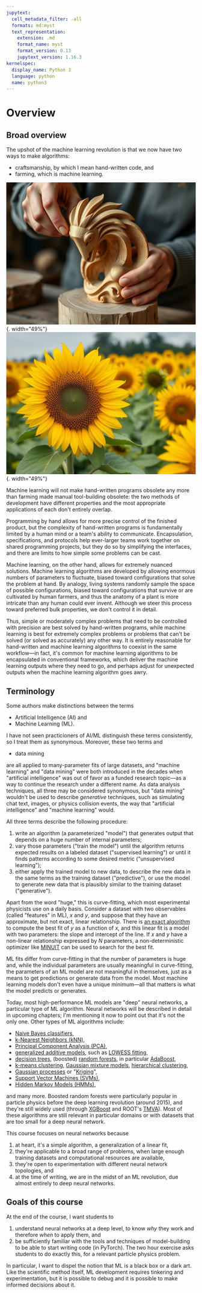 ```yaml
---
jupytext:
  cell_metadata_filter: -all
  formats: md:myst
  text_representation:
    extension: .md
    format_name: myst
    format_version: 0.13
    jupytext_version: 1.16.3
kernelspec:
  display_name: Python 3
  language: python
  name: python3
---
```


# Overview

## Broad overview

The upshot of the machine learning revolution is that we now have two ways to make algorithms:

* craftsmanship, by which I mean hand-written code, and
* farming, which is machine learning.

![](img/craftsmanship.jpg){. width="49%"} ![](img/farming.jpg){. width="49%"}

Machine learning will not make hand-written programs obsolete any more than farming made manual tool-building obsolete: the two methods of development have different properties and the most appropriate applications of each don't entirely overlap.

Programming by hand allows for more precise control of the finished product, but the complexity of hand-written programs is fundamentally limited by a human mind or a team's ability to communicate. Encapsulation, specifications, and protocols help ever-larger teams work together on shared programming projects, but they do so by simplifying the interfaces, and there are limits to how simple some problems can be cast.

Machine learning, on the other hand, allows for extremely nuanced solutions. Machine learning algorithms are developed by allowing enormous numbers of parameters to fluctuate, biased toward configurations that solve the problem at hand. By analogy, living systems randomly sample the space of possible configurations, biased toward configurations that survive or are cultivated by human farmers, and thus the anatomy of a plant is more intricate than any human could ever invent. Although we steer this process toward preferred bulk properties, we don't control it in detail.

Thus, simple or moderately complex problems that need to be controlled with precision are best solved by hand-written programs, while machine learning is best for extremely complex problems or problems that can't be solved (or solved as accurately) any other way. It is entirely reasonable for hand-written and machine learning algorithms to coexist in the same workflow—in fact, it's common for machine learning algorithms to be encapsulated in conventional frameworks, which deliver the machine learning outputs where they need to go, and perhaps adjust for unexpected outputs when the machine learning algorithm goes awry.

## Terminology

Some authors make distinctions between the terms

* Artificial Intelligence (AI) and
* Machine Learning (ML).

I have not seen practicioners of AI/ML distinguish these terms consistently, so I treat them as synonymous. Moreover, these two terms and

* data mining

are all applied to many-parameter fits of large datasets, and "machine learning" and "data mining" were both introduced in the decades when "artificial intelligence" was out of favor as a funded research topic—as a way to continue the research under a different name. As data analysis techniques, all three may be considered synonymous, but "data mining" wouldn't be used to describe _generative_ techniques, such as simulating chat text, images, or physics collision events, the way that "artificial intelligence" and "machine learning" would.

All three terms describe the following procedure:

1. write an algorithm (a parameterized "model") that generates output that depends on a huge number of internal parameters;
2. vary those parameters ("train the model") until the algorithm returns expected results on a labeled dataset ("supervised learning") or until it finds patterns according to some desired metric ("unsupervised learning");
3. either apply the trained model to new data, to describe the new data in the same terms as the training dataset ("predictive"), or use the model to generate new data that is plausibly similar to the training dataset ("generative").

Apart from the word "huge," this is curve-fitting, which most experimental physicists use on a daily basis. Consider a dataset with two observables (called "features" in ML), $x$ and $y$, and suppose that they have an approximate, but not exact, linear relationship. There is [an exact algorithm](https://en.wikipedia.org/wiki/Linear_regression#Formulation) to compute the best fit of $y$ as a function of $x$, and this linear fit is a model with two parameters: the slope and intercept of the line. If $x$ and $y$ have a non-linear relationship expressed by $N$ parameters, a non-deterministic optimizer like [MINUIT](https://en.wikipedia.org/wiki/MINUIT) can be used to search for the best fit.

ML fits differ from curve-fitting in that the number of parameters is huge and, while the individual parameters are usually meaningful in curve-fitting, the parameters of an ML model are not meaningful in themselves, just as a means to get predictions or generate data from the model. Most machine learning models don't even have a unique minimum—all that matters is what the model predicts or generates.

Today, most high-performance ML models are "deep" neural networks, a particular type of ML algorithm. Neural networks will be described in detail in upcoming chapters; I'm mentioning it now to point out that it's not the only one. Other types of ML algorithms include:

* [Naive Bayes classifiers](https://en.wikipedia.org/wiki/Naive_Bayes_classifier),
* [k-Nearest Neighbors (kNN)](https://en.wikipedia.org/wiki/K-nearest_neighbors_algorithm),
* [Principal Component Analysis (PCA)](https://en.wikipedia.org/wiki/Principal_component_analysis),
* [generalized additive models](https://en.wikipedia.org/wiki/Generalized_additive_model), such as [LOWESS fitting](https://en.wikipedia.org/wiki/Local_regression),
* [decision trees](https://en.wikipedia.org/wiki/Decision_tree), (boosted) [random forests](https://en.wikipedia.org/wiki/Random_forest), in particular [AdaBoost](https://en.wikipedia.org/wiki/AdaBoost),
* [k-means clustering](https://en.wikipedia.org/wiki/K-means_clustering), [Gaussian mixture models](https://en.wikipedia.org/wiki/Mixture_model#Gaussian_mixture_model), [hierarchical clustering](https://en.wikipedia.org/wiki/Hierarchical_clustering),
* [Gaussian processes](https://en.wikipedia.org/wiki/Gaussian_process) or "[Kriging](https://en.wikipedia.org/wiki/Kriging)",
* [Support Vector Machines (SVMs)](https://en.wikipedia.org/wiki/Support_vector_machine),
* [Hidden Markov Models (HMMs)](https://en.wikipedia.org/wiki/Hidden_Markov_model),

and many more. Boosted random forests were particularly popular in particle physics before the deep learning revolution (around 2015), and they're still widely used (through [XGBoost](https://xgboost.readthedocs.io/) and ROOT's [TMVA](https://root.cern/manual/tmva/)). Most of these algorithms are still relevant in particular domains or with datasets that are too small for a deep neural network.

This course focuses on neural networks because

1. at heart, it's a simple algorithm, a generalization of a linear fit,
2. they're applicable to a broad range of problems, when large enough training datasets and computational resources are available,
3. they're open to experimentation with different neural network topologies, and
4. at the time of writing, we are in the midst of an ML revolution, due almost entirely to deep neural networks.

## Goals of this course

At the end of the course, I want students to

1. understand neural networks at a deep level, to know _why_ they work and therefore _when_ to apply them, and
2. be sufficiently familiar with the tools and techniques of model-building to be able to start writing code (in PyTorch). The two hour exercise asks students to do exactly this, for a relevant particle physics problem.

In particular, I want to dispel the notion that ML is a black box or a dark art. Like the scientific method itself, ML development requires tinkering and experimentation, but it is possible to debug and it is possible to make informed decisions about it.

